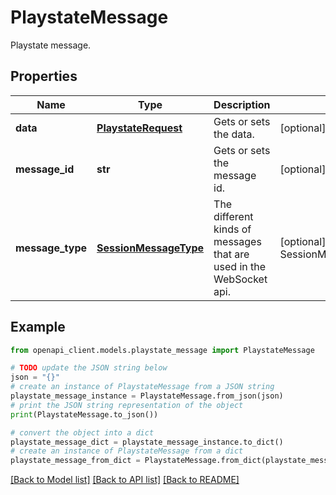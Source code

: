 # PlaystateMessage

Playstate message.

## Properties

Name | Type | Description | Notes
------------ | ------------- | ------------- | -------------
**data** | [**PlaystateRequest**](PlaystateRequest.md) | Gets or sets the data. | [optional] 
**message_id** | **str** | Gets or sets the message id. | [optional] 
**message_type** | [**SessionMessageType**](SessionMessageType.md) | The different kinds of messages that are used in the WebSocket api. | [optional] [readonly] [default to SessionMessageType.PLAYSTATE]

## Example

```python
from openapi_client.models.playstate_message import PlaystateMessage

# TODO update the JSON string below
json = "{}"
# create an instance of PlaystateMessage from a JSON string
playstate_message_instance = PlaystateMessage.from_json(json)
# print the JSON string representation of the object
print(PlaystateMessage.to_json())

# convert the object into a dict
playstate_message_dict = playstate_message_instance.to_dict()
# create an instance of PlaystateMessage from a dict
playstate_message_from_dict = PlaystateMessage.from_dict(playstate_message_dict)
```
[[Back to Model list]](../README.md#documentation-for-models) [[Back to API list]](../README.md#documentation-for-api-endpoints) [[Back to README]](../README.md)


